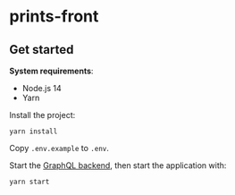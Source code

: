 # prints-front

## Get started

**System requirements**:
- Node.js 14
- Yarn

Install the project:

```
yarn install
```

Copy `.env.example` to `.env`.

Start the [GraphQL backend](https://github.com/throaway3849/prints-front), then start the application with:

```
yarn start 
```